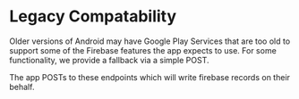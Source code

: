 Legacy Compatability
====================

Older versions of Android may have Google Play Services that are too old to
support some of the Firebase features the app expects to use. For some
functionality, we provide a fallback via a simple POST.

The app POSTs to these endpoints which will write firebase records on their
behalf.
